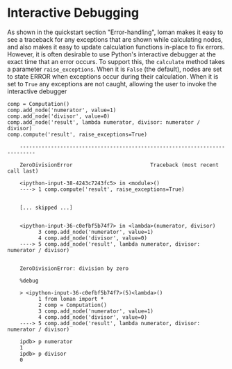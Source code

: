 # Interactive Debugging

As shown in the quickstart section "Error-handling", loman makes it easy to see a traceback for any exceptions that are shown while calculating nodes, and also makes it easy to update calculation functions in-place to fix errors. However, it is often desirable to use Python's interactive debugger at the exact time that an error occurs. To support this, the `calculate` method takes a parameter `raise_exceptions`. When it is `False` (the default), nodes are set to state ERROR when exceptions occur during their calculation. When it is set to `True` any exceptions are not caught, allowing the user to invoke the interactive debugger

```pycon
comp = Computation()
comp.add_node('numerator', value=1)
comp.add_node('divisor', value=0)
comp.add_node('result', lambda numerator, divisor: numerator / divisor)
comp.compute('result', raise_exceptions=True)
```

```pycon
    ---------------------------------------------------------------------------
    
    ZeroDivisionError                         Traceback (most recent call last)
    
    <ipython-input-38-4243c7243fc5> in <module>()
    ----> 1 comp.compute('result', raise_exceptions=True)
    
    
    [... skipped ...]
    
    
    <ipython-input-36-c0efbf5b74f7> in <lambda>(numerator, divisor)
          3 comp.add_node('numerator', value=1)
          4 comp.add_node('divisor', value=0)
    ----> 5 comp.add_node('result', lambda numerator, divisor: numerator / divisor)
    
    
    ZeroDivisionError: division by zero
```

```pycon
    %debug

    > <ipython-input-36-c0efbf5b74f7>(5)<lambda>()
          1 from loman import *
          2 comp = Computation()
          3 comp.add_node('numerator', value=1)
          4 comp.add_node('divisor', value=0)
    ----> 5 comp.add_node('result', lambda numerator, divisor: numerator / divisor)

    ipdb> p numerator
    1
    ipdb> p divisor
    0
```

